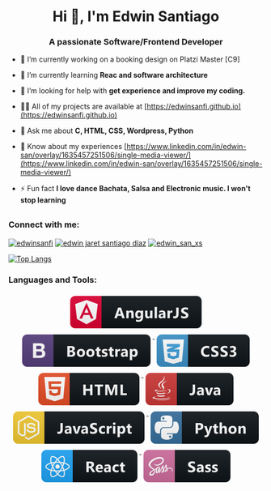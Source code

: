 ## <h1 align="center">Hi 👋, I'm Edwin Santiago</h1>
<h3 align="center">A passionate Software/Frontend Developer </h3>

- 🔭 I’m currently working on a booking design on Platzi Master [C9]
 
- 🌱 I’m currently learning **Reac and software architecture**

- 🤝 I’m looking for help with **get experience and improve my coding.**

- 👨‍💻 All of my projects are available at [https://edwinsanfi.github.io](https://edwinsanfi.github.io)

- 💬 Ask me about **C, HTML, CSS, Wordpress, Python**

- 📄 Know about my experiences [https://www.linkedin.com/in/edwin-san/overlay/1635457251506/single-media-viewer/](https://www.linkedin.com/in/edwin-san/overlay/1635457251506/single-media-viewer/)

- ⚡ Fun fact **I love dance Bachata, Salsa and Electronic music. I won't stop learning**

<!-- Add f1-->
<!-- Add fonts-->

## <h3 align="left">Connect with me:</h3>
<p align="left">
<a href="https://twitter.com/edwinsanfi" target="blank"> <img align="center" src="https://raw.githubusercontent.com/rahuldkjain/github-profile-readme-generator/master/src/images/icons/Social/twitter.svg" alt="edwinsanfi" height="30" width="40" /></a>
<a href="https://www.linkedin.com/in/edwin-san/" target="blank"> <img align="center" src="https://raw.githubusercontent.com/rahuldkjain/github-profile-readme-generator/master/src/images/icons/Social/linked-in-alt.svg" alt="edwin jaret santiago díaz" height="30" width="40" /></a>
<a href="https://instagram.com/edwin_san_xs" target="blank"> <img align="center" src="https://raw.githubusercontent.com/rahuldkjain/github-profile-readme-generator/master/src/images/icons/Social/instagram.svg" alt="edwin_san_xs" height="30" width="40" /></a>
<!-- <a href="https://www.hackerrank.com/@jaret1246" target="blank"><img align="center" src="https://raw.githubusercontent.com/rahuldkjain/github-profile-readme-generator/master/src/images/icons/Social/hackerrank.svg" alt="@jaret1246" height="30" width="40" /></a>
<a href="https://discord.gg/1086" target="blank"><img align="center" src="https://raw.githubusercontent.com/rahuldkjain/github-profile-readme-generator/master/src/images/icons/Social/discord.svg" alt="1086" height="30" width="40" /></a> -->
</p>

[![Top Langs](https://github-readme-stats.vercel.app/api/top-langs/?username=edwinsanfi&layout=compact)](https://github.com/anuraghazra/github-readme-stats)

<h3 align="left">Languages and Tools:</h3>
<p align="center"> 
 <a href="https://angular.io" target="_blank" rel="noreferrer"> 
  <img src="svg/dev/frameworks/angular.svg" alt="angular" style="vertical-align:top; margin:6px 4px">
 </a>
 <a href="https://getbootstrap.com" target="_blank" rel="noreferrer"> 
  <img src="svg/dev/frameworks/bootstrap.svg" alt="bootstrap" style="vertical-align:top; margin:6px 4px">
 </a> 
 <!--<a href="https://www.cprogramming.com/" target="_blank" rel="noreferrer"> 
  <img src="svg/dev/languages/c.svg" alt="c" style="vertical-align:top; margin:6px 4px">
 </a>--> 
 <a href="https://www.w3schools.com/css/" target="_blank" rel="noreferrer"> 
  <img src="svg/dev/languages/css3.svg" alt="css3" style="vertical-align:top; margin:6px 4px">
 </a> 
 <!-- <a href="https://d3js.org/" target="_blank" rel="noreferrer"> 
  <img src="svg/dev/frameworks/angular.svg" alt="d3 javascript" style="vertical-align:top; margin:6px 4px">
 </a>  -->
 <!-- <a href="https://www.figma.com/" target="_blank" rel="noreferrer">
  <img src="svg/dev/frameworks/angular.svg" alt="figma" style="vertical-align:top; margin:6px 4px">
 </a>  -->
 <!-- <a>
   <img src="svg/dev/frameworks/angular.svg" alt="git init" style="vertical-align:top; margin:6px 4px">
 </a>  -->
 <a href="https://www.w3.org/html/" target="_blank" rel="noreferrer"> 
  <img src="svg/dev/languages/html.svg" alt="html" style="vertical-align:top; margin:6px 4px">
 </a> 
 <!-- <a href="https://www.adobe.com/in/products/illustrator.html" target="_blank" rel="noreferrer"> 
  <img src="svg/dev/frameworks/angular.svg" alt="illustrator" style="vertical-align:top; margin:6px 4px">
 </a>  -->
 <a href="https://www.java.com" target="_blank" rel="noreferrer"> 
  <img src="svg/dev/languages/java.svg" alt="angular" style="vertical-align:top; margin:6px 4px">
 </a> 
 <a href="https://developer.mozilla.org/en-US/docs/Web/JavaScript" target="_blank" rel="noreferrer"> 
  <img src="svg/dev/languages/js.svg" alt="javascript" style="vertical-align:top; margin:6px 4px">
 </a> 
 <!-- <a href="https://www.mathworks.com/" target="_blank" rel="noreferrer"> 
  <img src="svg/dev/frameworks/angular.svg" alt="matlaps" style="vertical-align:top; margin:6px 4px">
 </a>  -->
 <!-- <a href="https://www.photoshop.com/en" target="_blank" rel="noreferrer"> 
  <img src="svg/dev/frameworks/angular.svg" alt="photoshop" style="vertical-align:top; margin:6px 4px">
 </a>  -->
 <a href="https://www.python.org" target="_blank" rel="noreferrer"> 
  <img src="svg/dev/languages/python.svg" alt="python" style="vertical-align:top; margin:6px 4px">
 </a> 
 <a href="https://www.react.org" target="_blank" rel="noreferrer"> 
  <img src="svg/dev/frameworks/react.svg" alt="react" style="vertical-align:top; margin:6px 4px">
 </a> 
 <a href="https://sass-lang.com" target="_blank" rel="noreferrer"> 
  <img src="svg/dev/languages/sass.svg" alt="sass" style="vertical-align:top; margin:6px 4px">
 </a>
</p>

 

